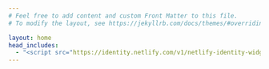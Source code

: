 ```yaml
---
# Feel free to add content and custom Front Matter to this file.
# To modify the layout, see https://jekyllrb.com/docs/themes/#overriding-theme-defaults

layout: home
head_includes:
  - "<script src="https://identity.netlify.com/v1/netlify-identity-widget.js"></script>"
---
```

